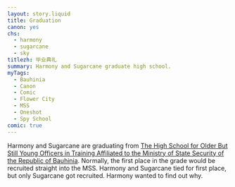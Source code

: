 ```yaml
---
layout: story.liquid
title: Graduation
canon: yes
chs:
  - harmony
  - sugarcane
  - sky
titlezh: 毕业典礼
summary: Harmony and Sugarcane graduate high school.
myTags:
  - Bauhinia
  - Canon
  - Comic
  - Flower City
  - MSS
  - Oneshot
  - Spy School
comic: true
---
```


Harmony and Sugarcane are graduating from [The High School for Older But Still Young Officers in Training Affiliated to the Ministry of State Security of the Republic of Bauhinia](/world/bauhinia/flower-city/ministry-affiliate/). Normally, the first place in the grade would be recruited straight into the MSS. Harmony and Sugarcane tied for first place, but only Sugarcane got recruited. Harmony wanted to find out why.
